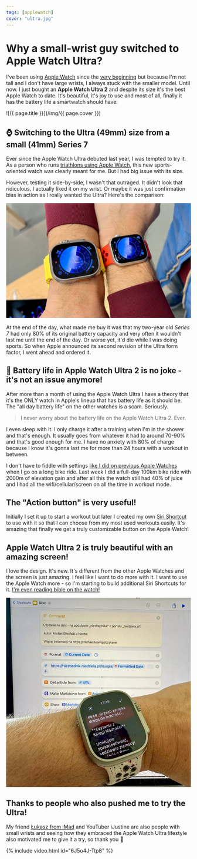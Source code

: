 ```yaml
---
tags: [applewatch]
cover: "ultra.jpg"
---
```


# Why a small-wrist guy switched to Apple Watch Ultra?

I've been using [Apple Watch](/applewatch/) since the [very beginning](/watch-5days/) but because I'm not tall and I don't have large wrists, I always stuck with the smaller model. Until now. I just bought an **Apple Watch Ultra 2** and despite its size it's the best Apple Watch to date. It's beautiful, it's joy to use and most of all, finally it has the battery life a smartwatch should have:

<!--More-->

![{{ page.title }}](/img/{{ page.cover }})

## ⌚️ Switching to the Ultra (49mm) size from a small (41mm) Series 7

Ever since the Apple Watch Ultra debuted last year, I was tempted to try it. As a person who runs [triathlons using Apple Watch](/tri15), this new sports-oriented watch was clearly meant for me. But I had big issue with its size.

However, testing it side-by-side, I wasn't that outraged. It didn't look that ridiculous. I actually liked it on my wrist. Or maybe it was just confirmation bias in action as I really wanted the Ultra? Here's the comparison:

![{{ page.title }} size](/img/ultra-size.jpg)

At the end of the day, what made me buy it was that my two-year old *Series 7* had only 80% of its original battery capacity and very often it wouldn't last me until the end of the day. Or worse yet, it'd die while I was doing sports. So when Apple announced its second revision of the Ultra form factor, I went ahead and ordered it.

## 🔋 Battery life in Apple Watch Ultra 2 is no joke - it's not an issue anymore!

After more than a month of using the Apple Watch Ultra I have a theory that it's the ONLY watch in Apple's lineup that has battery life as it should be. The "all day battery life" on the other watches is a scam. Seriously.

> I never worry about the battery life on the Apple Watch Ultra 2. Ever.

I even sleep with it. I only charge it after a training when I'm in the shower and that's enough. It usually goes from whatever it had to around 70-90% and that's good enough for me. I have no anxiety with 80% of charge because I know it's gonna last me for more than 24 hours with a workout in between.

I don't have to fiddle with settings [like I did on previous Apple Watches](/tri15) when I go on a long bike ride. Last week I did a full-day 100km bike ride with 2000m of elevation gain and after all this the watch still had 40% of juice and I had all the wifi/cellular/screen on all the time in workout mode.

## The "Action button" is very useful!

Initially I set it up to start a workout but later I created my own [Siri Shortcut](/shortcuts/) to use with it so that I can choose from my most used workouts easily. It's amazing that finally we get a truly customizable button on the Apple Watch!

## Apple Watch Ultra 2 is truly beautiful with an amazing screen!

I love the design. It's new. It's different from the other Apple Watches and the screen is just amazing. I feel like I want to do more with it. I want to use the Apple Watch more - so I'm starting to build additional Siri Shortcuts for it. [I'm even reading bible on the watch!](/pl/czytanie/)

![{{ page.title }} bible](/img/ultra-bible.jpg)

## Thanks to people who also pushed me to try the Ultra!

My friend [Łukasz from iMad](https://www.linkedin.com/in/%C5%82ukasz-banaszak-77464423a) and YouTuber iJustine are also people with small wrists and seeing how they embraced the Apple Watch Ultra lifestyle also motivated me to give it a try, so thank you 🙏 

{% include video.html id="6J5o4J-Ttp8" %}

[n]: https://michael.gratis/nozbe
[np]: https://michael.gratis/nozbepersonal